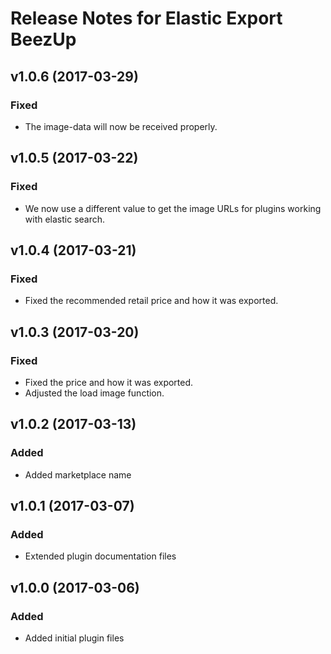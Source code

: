 # Release Notes for Elastic Export BeezUp

## v1.0.6 (2017-03-29)

### Fixed
- The image-data will now be received properly.

## v1.0.5 (2017-03-22)

### Fixed
- We now use a different value to get the image URLs for plugins working with elastic search.

## v1.0.4 (2017-03-21)

### Fixed
- Fixed the recommended retail price and how it was exported.

## v1.0.3 (2017-03-20)

### Fixed
- Fixed the price and how it was exported.
- Adjusted the load image function.

## v1.0.2 (2017-03-13)

### Added
- Added marketplace name

## v1.0.1 (2017-03-07)

### Added
- Extended plugin documentation files

## v1.0.0 (2017-03-06)
 
### Added
- Added initial plugin files